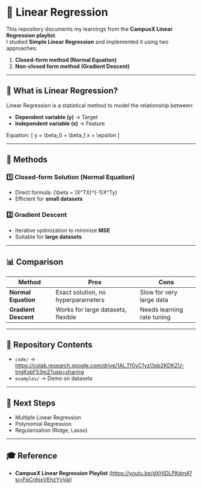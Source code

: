 
# 📘 Linear Regression

This repository documents my learnings from the **CampusX Linear Regression playlist**.  
I studied **Simple Linear Regression** and implemented it using two approaches:

1. **Closed-form method (Normal Equation)**
2. **Non-closed form method (Gradient Descent)**

---

## 📌 What is Linear Regression?
Linear Regression is a statistical method to model the relationship between:
- **Dependent variable (y)** → Target
- **Independent variable (x)** → Feature

Equation:
\[
y = \beta_0 + \beta_1 x + \epsilon
\]

---

## 🧮 Methods

### 1️⃣ Closed-form Solution (Normal Equation)
- Direct formula: \(\beta = (X^TX)^{-1}X^Ty\)
- Efficient for **small datasets**


### 2️⃣ Gradient Descent
- Iterative optimization to minimize **MSE**
- Suitable for **large datasets**

---

## 📊 Comparison

| Method | Pros | Cons |
|--------|------|------|
| **Normal Equation** | Exact solution, no hyperparameters | Slow for very large data |
| **Gradient Descent** | Works for large datasets, flexible | Needs learning rate tuning |

---

## 📂 Repository Contents
- `code/` → https://colab.research.google.com/drive/1AI_Tf0yC1yzOpb2KDKZU-tngKsbF53m2?usp=sharing
- `examples/` → Demo on datasets  
 

---

## 🚀 Next Steps
- Multiple Linear Regression  
- Polynomial Regression  
- Regularisation (Ridge, Lasso)  

---

## 🎓 Reference
- **CampusX Linear Regression Playlist** (https://youtu.be/dXHIDLPKdmA?si=FpCnhjxVEhzYyVaj)  

